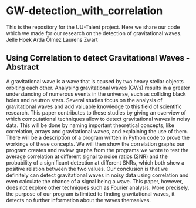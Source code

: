 # GW-detection_with_correlation
This is the repository for the UU-Talent project. Here we share our code which we made for our research on the detection of gravitational waves.
Jelle Hoek
Arda Ölmez
Laurens Zwart

## Using Correlation to detect Gravitational Waves - Abstract
A gravitational wave is a wave that is caused by two heavy stellar objects orbiting each other. Analysing gravitational waves (GWs) results in a greater understanding of numerous events in the universe, such as colliding black holes and neutron stars. Several studies focus on the analysis of gravitational waves and add valuable knowledge to this field of scientific research. This paper contributes to these studies by giving an overview of which computational techniques allow to detect gravitational waves in noisy data. This will be done by naming important theoretical concepts, like correlation, arrays and gravitational waves, and explaining the use of them. There will be a description of a program written in Python code to prove the workings of these concepts. We will then show the correlation graphs our program creates and review graphs from the programs we wrote to test the average correlation at different signal to noise ratios (SNR) and the probability of a significant detection at different SNRs, which both show a positive relation between the two values. Our conclusion is that we definitely can detect gravitational waves in noisy data using correlation and even calculate the chance of a signal being a wave. This paper, however, does not explore other techniques such as Fourier analysis. More precisely, the purpose of our program is limited to finding gravitational waves, it detects no further information about the waves themselves.
